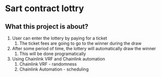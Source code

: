 # Sart contract lottry

## What this project is about?

1. User can enter the lottery by paying for a ticket
   1. The ticket fees are going to go to the winner during the draw
2. After some period of time, the lottery will automatically draw the winner
   1. This will be done programatically
3. Using Chainlink VRF and Chainlink automation
   1. Chainlink VRF - randomness
   2. Chainlink Automation - scheduling

